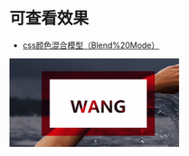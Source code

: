 
# 可查看效果
- [css颜色混合模型（Blend%20Mode） ](https://wangnanping.github.io/exercise-demo/%E5%A5%BD%E7%9C%8B%E7%9A%84%E7%89%B9%E6%95%88/10%E4%B8%AA%E7%8B%AC%E7%89%B9%E7%9A%84css%E8%83%8C%E6%99%AF%E8%A7%86%E8%A7%89%E6%95%88%E6%9E%9C/css%E9%A2%9C%E8%89%B2%E6%B7%B7%E5%90%88%E6%A8%A1%E5%9E%8B%EF%BC%88Blend%20Mode%EF%BC%89/index.html)
<div><img width="300" src="https://github.com/wangnanping/exercise-demo/blob/master/gif/GIF.gif"></img></div>
